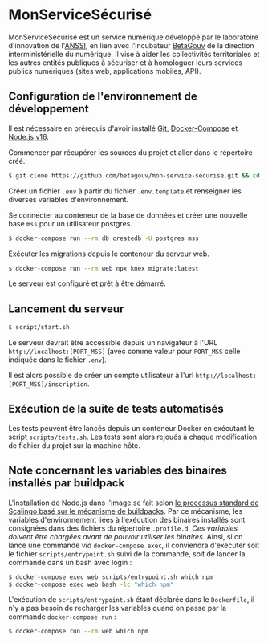 # MonServiceSécurisé

MonServiceSécurisé est un service numérique développé par le laboratoire
d'innovation de l'[ANSSI](https://www.ssi.gouv.fr/), en lien avec l'incubateur
[BetaGouv](https://beta.gouv.fr/) de la direction interministérielle du
numérique. Il vise à aider les collectivités territoriales et les autres
entités publiques à sécuriser et à homologuer leurs services publics numériques
(sites web, applications mobiles, API).

## Configuration de l'environnement de développement

Il est nécessaire en prérequis d'avoir installé [Git](https://git-scm.com/),
[Docker-Compose](https://docs.docker.com/compose/install/) et [Node.js
v16](https://nodejs.org/en/).

Commencer par récupérer les sources du projet et aller dans le répertoire créé.

```sh
$ git clone https://github.com/betagouv/mon-service-securise.git && cd mon-service-securise
```

Créer un fichier `.env` à partir du fichier `.env.template` et renseigner les diverses variables d'environnement.

Se connecter au conteneur de la base de données et créer une nouvelle base `mss` pour un utilisateur postgres.

```sh
$ docker-compose run --rm db createdb -U postgres mss
```

Exécuter les migrations depuis le conteneur du serveur web.

```sh
$ docker-compose run --rm web npx knex migrate:latest
```

Le serveur est configuré et prêt à être démarré.

## Lancement du serveur

```sh
$ script/start.sh
```

Le serveur devrait être accessible depuis un navigateur à l'URL
`http://localhost:[PORT_MSS]` (avec comme valeur pour `PORT_MSS` celle indiquée
dans le fichier `.env`).

Il est alors possible de créer un compte utilisateur à l'url `http://localhost:[PORT_MSS]/inscription`.


## Exécution de la suite de tests automatisés

Les tests peuvent être lancés depuis un conteneur Docker en exécutant le script
`scripts/tests.sh`. Les tests sont alors rejoués à chaque modification de
fichier du projet sur la machine hôte.

## Note concernant les variables des binaires installés par buildpack

L'installation de Node.js dans l'image se fait selon [le processus standard de
Scalingo basé sur le mécanisme de
buildpacks](https://doc.scalingo.com/platform/deployment/buildpacks/intro). Par ce mécanisme, les variables d'environnement liées à l'exécution des binaires installés sont consignées dans des fichiers du répertoire `.profile.d`. _Ces variables doivent être chargées avant de pouvoir utiliser les binaires._ Ainsi, si on lance une commande _via_ `docker-compose exec`, il conviendra d'exécuter soit le fichier `scripts/entrypoint.sh` suivi de la commande, soit de lancer la commande dans un bash avec login :
```bash
$ docker-compose exec web scripts/entrypoint.sh which npm
$ docker-compose exec web bash -lc "which npm"
```

L'exécution de `scripts/entrypoint.sh` étant déclarée dans le `Dockerfile`, il n'y a pas besoin de recharger les variables quand on passe par la commande `docker-compose run` :
```bash
$ docker-compose run --rm web which npm
```
